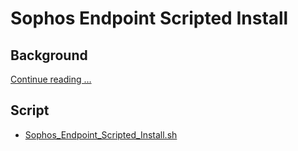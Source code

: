 # Sophos Endpoint Scripted Install

## Background

[Continue reading …](https://snelson.us/2022/08/sophos-endpoint-scripted-install/)

## Script
- [Sophos_Endpoint_Scripted_Install.sh](Sophos_Endpoint_Scripted_Install.sh)
